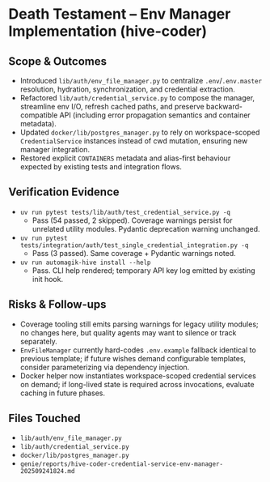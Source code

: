 # Death Testament – Env Manager Implementation (hive-coder)

## Scope & Outcomes
- Introduced `lib/auth/env_file_manager.py` to centralize `.env`/`.env.master` resolution, hydration, synchronization, and credential extraction.
- Refactored `lib/auth/credential_service.py` to compose the manager, streamline env I/O, refresh cached paths, and preserve backward-compatible API (including error propagation semantics and container metadata).
- Updated `docker/lib/postgres_manager.py` to rely on workspace-scoped `CredentialService` instances instead of cwd mutation, ensuring new manager integration.
- Restored explicit `CONTAINERS` metadata and alias-first behaviour expected by existing tests and integration flows.

## Verification Evidence
- `uv run pytest tests/lib/auth/test_credential_service.py -q`
  - Pass (54 passed, 2 skipped). Coverage warnings persist for unrelated utility modules. Pydantic deprecation warning unchanged.
- `uv run pytest tests/integration/auth/test_single_credential_integration.py -q`
  - Pass (3 passed). Same coverage + Pydantic warnings noted.
- `uv run automagik-hive install --help`
  - Pass. CLI help rendered; temporary API key log emitted by existing init hook.

## Risks & Follow-ups
- Coverage tooling still emits parsing warnings for legacy utility modules; no changes here, but quality agents may want to silence or track separately.
- `EnvFileManager` currently hard-codes `.env.example` fallback identical to previous template; if future wishes demand configurable templates, consider parameterizing via dependency injection.
- Docker helper now instantiates workspace-scoped credential services on demand; if long-lived state is required across invocations, evaluate caching in future phases.

## Files Touched
- `lib/auth/env_file_manager.py`
- `lib/auth/credential_service.py`
- `docker/lib/postgres_manager.py`
- `genie/reports/hive-coder-credential-service-env-manager-202509241824.md`

